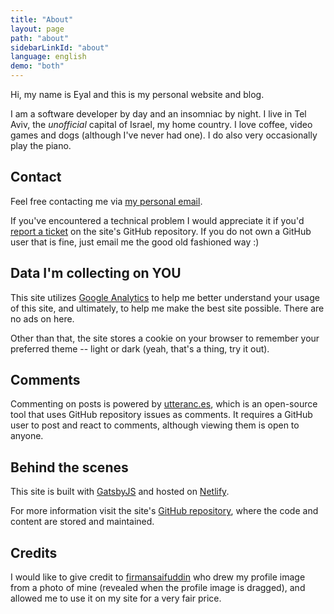 ```yaml
---
title: "About"
layout: page
path: "about"
sidebarLinkId: "about"
language: english
demo: "both"
---
```


Hi, my name is Eyal and this is my personal website and blog.

I am a software developer by day and an insomniac by night.
I live in Tel Aviv, the *unofficial* capital of Israel, my home country.
I love coffee, video games and dogs (although I've never had one).
I do also very occasionally play the piano.

## Contact

Feel free contacting me via [my personal email](mailto:contact@eyalroth.com).

If you've encountered a technical problem I would appreciate it if you'd [report a ticket](https://github.com/eyalroth/blog-gatsby/issues/new/choose) on the site's GitHub repository.
If you do not own a GitHub user that is fine, just email me the good old fashioned way :)

## Data I'm collecting on YOU

This site utilizes [Google Analytics](https://en.wikipedia.org/wiki/Google_Analytics)
to help me better understand your usage of this site, and ultimately,
to help me make the best site possible.
There are no ads on here.

Other than that, the site stores a cookie on your browser to remember your preferred theme -- light or dark (yeah, that's a thing, try it out).

## Comments

Commenting on posts is powered by [utteranc.es](https://utteranc.es/),
which is an open-source tool that uses GitHub repository issues as comments.
It requires a GitHub user to post and react to comments,
although viewing them is open to anyone.

## Behind the scenes

This site is built with [GatsbyJS](https://github.com/gatsbyjs/gatsby)
and hosted on [Netlify](https://www.netlify.com/).

For more information visit the site's [GitHub repository](https://github.com/eyalroth/blog-gatsby),
where the code and content are stored and maintained.

## Credits

I would like to give credit to [firmansaifuddin](https://www.fiverr.com/firmansaifuddin)
who drew my profile image from a photo of mine (revealed when the profile image is dragged),
and allowed me to use it on my site for a very fair price.